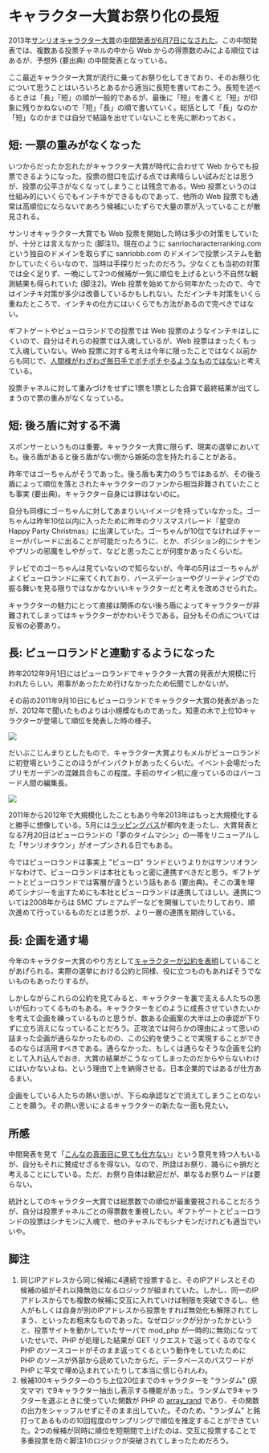 ﻿キャラクター大賞お祭り化の長短
==============================

2013年[サンリオキャラクター大賞](http://sanriocharacterranking.com/)の[中間発表が6月7日になされた](http://www.sanrio.co.jp/corporate/release/detail/458)。この中間発表では、複数ある投票チャネルの中から Web からの得票数のみによる順位ではあるが、予想外 (要出典) の中間発表となっている。

ここ最近キャラクター大賞が流行に乗ってお祭り化してきており、そのお祭り化について思うことはいろいろとあるから適当に長短を書いておこう。長短を述べるときは「長」「短」の順が一般的であるが、最後に「短」を書くと「短」が印象に残りかねないので「短」「長」の順で書いていく。総括として「長」なのか「短」なのかまでは自分で結論を出せていないことを先に断わっておく。

短: 一票の重みがなくなった
--------------------------

いつからだったか忘れたがキャラクター大賞が時代に合わせて Web からでも投票できるようになった。投票の間口を広げる点では素晴らしい試みだとは思うが、投票の公平さがなくなってしまうことは残念である。Web 投票というのは仕組み的にいくらでもインチキができるものであって、他所の Web 投票でも通常は高順位にならないであろう候補にいたずらで大量の票が入っていることが散見される。

サンリオキャラクター大賞でも Web 投票を開始した時は多少の対策をしていたが、十分とは言えなかった (脚注1)。現在のように sanriocharacterranking.com という独自のドメインを取らずに sanriobb.com のドメインで投票システムを動かしていたくらいなので、当時は手探りだったのだろう。少なくとも当初の対策では全く足りず、一晩にして2つの候補が一気に順位を上げるという不自然な観測結果も得られていた (脚注2)。Web 投票を始めてから何年かたったので、今ではインチキ対策が多少は改善しているかもしれない。ただインチキ対策をいくら重ねたところで、インチキの仕方にはいくらでも方法があるので完ぺきではない。

ギフトゲートやピューロランドでの投票では Web 投票のようなインチキはしにくいので、自分はそれらの投票では入魂しているが、Web 投票はまったくもって入魂していない。Web 投票に対する考えは今年に限ったことではなく以前からも同じで、[人間様がわざわざ毎日手でポチポチやるようなものではない](http://ameblo.jp/ohtaket/entry-11250901606.html)と考えている。

投票チャネルに対して重みづけをせずに1票を1票とした合算で最終結果が出てしまうので票の重みがなくなっている。

短: 後ろ盾に対する不満
----------------------

スポンサーというものは重要。キャラクター大賞に限らず、現実の選挙においても。後ろ盾があると後ろ盾がない側から嫉妬の念を持たれることがある。

昨年ではゴーちゃんがそうであった。後ろ盾も実力のうちではあるが、その後ろ盾によって順位を落とされたキャラクターのファンから相当非難されていたことも事実 (要出典)。キャラクター自身には罪はないのに。

自分も同様にゴーちゃんに対してあまりいいイメージを持っていなかった。ゴーちゃんは昨年10位以内に入ったために昨年のクリスマスパレード『星空のHappy Party Christmas』に出演していた。ゴーちゃんが10位でなければチャーミーがパレードに出ることが可能だったろうに、とか、ポジション的にシナモンやプリンの邪魔をしやがって、などと思ったことが何度かあったくらいだ。

テレビでのゴーちゃんは見ていないので知らないが、今年の5月はゴーちゃんがよくピューロランドに来てくれており、バースデーショーやグリーティングでの振る舞いを見る限りではなかなかいいキャラクターだと考えを改めさせられた。

キャラクターの魅力にとって直接は関係のない後ろ盾によってキャラクターが非難されてしまってはキャラクターがかわいそうである。自分もその点については反省の必要あり。

長: ピューロランドと連動するようになった
----------------------------------------

昨年2012年9月1日にはピューロランドでキャラクター大賞の発表が大規模に行われたらしい。用事があったため行けなかったため伝聞でしかないが。

その前の2011年9月10日にもピューロランドでキャラクター大賞の発表があったが、2012年で聞いたものよりは小規模なものであった。知恵の木で上位10キャラクターが登場して順位を発表した時の様子。

[![](https://lh6.googleusercontent.com/-VKqflJwoQ60/UWbBB3FMZOI/AAAAAAAAPVA/R8zem1NbUSc/s456/DSC02739%2520%25281824x1368%2529.jpg)](https://picasaweb.google.com/lh/photo/l2PdaXVyB2ZATWVeOkMnF9MTjNZETYmyPJy0liipFm0?feat=embedwebsite)

だいぶこじんまりとしたもので、キャラクター大賞よりもメルがピューロランドに初登場ということのほうがインパクトがあったくらいだ。イベント会場だったプリモガーデンの混雑具合もこの程度。手前のサイン机に座っているのはバーコード人間の編集長。

[![](https://lh4.googleusercontent.com/--gKCKAYn-sI/UWbBLtfPggI/AAAAAAAAPXA/l8pVn-LioMY/s456/DSC02771%2520%25281824x1368%2529.jpg)](https://picasaweb.google.com/lh/photo/7mHMHQfcRi3zc0vBKDXfA9MTjNZETYmyPJy0liipFm0?feat=embedwebsite)

2011年から2012年で大規模化したこともあり今年2013年はもっと大規模化すると勝手に想像している。5月には[ラッピングバス](http://www.sanrio.co.jp/corporate/release/detail/453)が都内を走ったし、大賞発表となる7月20日はピューロランドの「夢のタイムマシン」の一帯をリニューアルした「サンリオタウン」がオープンされる日でもある。

今ではピューロランドは事実上 "ピューロ" ランドというよりかはサンリオランドなわけで、ピューロランドは本社ともっと密に連携すべきだと思う。ギフトゲートとピューロランドでは客層が違うという話もある (要出典)。そこの溝を埋めてシナジーを出すためにも本社とピューロランドは連携してほしい。連携については2008年からは SMC プレミアムデーなどを開催していたりしており、順次進めて行っているものだとは思うが、より一層の連携を期待している。

長: 企画を通す場
----------------

今年のキャラクター大賞のやり方として[キャラクターが公約を表明](http://www.sanrio.co.jp/corporate/release/detail/445)していることがあげられる。実際の選挙における公約と同様、役に立つものもあればそうでないものもあったりするが。

しかしながらこれらの公約を見てみると、キャラクターを裏で支える人たちの思いが伝わってくるものもある。キャラクターをどのように成長させていきたいかを考えて企画を練っているものと思うが、数ある企画案の大半は上の承認が下りずに立ち消えになっていることだろう。正攻法では何らかの理由によって思いの詰まった企画が通らなかったものの、この公約を使うことで実現することができるのならば活用すべきである。通らなかった、もしくは通らなそうな企画を公約として入れ込んでおき、大賞の結果がこうなってしまったのだからやらないわけにはいかないよね、という理由で上を納得させる。日本企業的ではあるが仕方あるまい。

企画をしている人たちの熱い思いが、下らぬ承認などで消えてしまうことのないことを願う。その熱い思いによるキャラクターの新たな一面も見たい。

所感
----

中間発表を見て「[こんなの真面目に見ても仕方ない](http://me.monoweb.info/blog/2013/06/08/sanrio-character-ranking-2013/)」という意見を持つ人もいるが、自分もそれに賛成せざるを得ない。なので、所詮はお祭り、踊らにゃ損だと考えることにしている。ただ、お祭り自体は歓迎だが、単なるお祭りムードは要らない。

統計としてのキャラクター大賞では総票数での順位が最重要視されることだろうが、自分は投票チャネルごとの得票数を重視したい。ギフトゲートとピューロランドの投票はシナモンに入魂で、他のチャネルでもシナモンだけれども適当でいいや。

脚注
----

1. 同じIPアドレスから同じ候補に4連続で投票すると、そのIPアドレスとその候補の組がそれ以降無効になるロジックが組まれていた。しかし、同一のIPアドレスからでも複数の候補に交互に入れていけば制限を突破できるし、他人がもしくは自身が別のIPアドレスから投票をすれば無効化も解除されてしまう、といったお粗末なものであった。なぜロジックが分かったかというと、投票サイトを動かしていたサーバで mod_php が一時的に無効になっていたせいで、PHP が処理した結果が GET リクエストで返ってくるのでなく PHP のソースコードがそのまま返ってくるという動作をしていたために PHP のソースが外部から読めていたからだ。データベースのパスワードが PHP に平文で埋め込まれていたりして本当に信じられんわ。
2. 候補100キャラクターのうち上位20位までのキャラクターを "ランダム" (原文ママ) で9キャラクター抽出し表示する機能があった。ランダムで9キャラクターを選ぶときに使っていた関数が PHP の [array_rand](http://php.net/manual/en/function.array-rand.php) であり、その関数の出力をシャッフルせずにそのまま出していた。そのため、"ランダム" と銘打ってあるものの10回程度のサンプリングで順位を推定することができていた。2つの候補が同時に順位を短期間で上げたのは、交互に投票することで多重投票を防ぐ脚注1のロジックが突破されてしまったためだろう。

